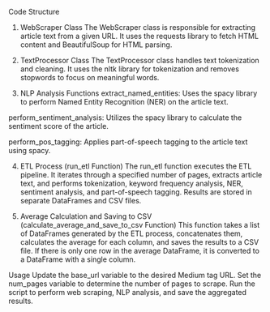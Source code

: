 Code Structure
1. WebScraper Class
The WebScraper class is responsible for extracting article text from a given URL. It uses the requests library to fetch HTML content and BeautifulSoup for HTML parsing.

2. TextProcessor Class
The TextProcessor class handles text tokenization and cleaning. It uses the nltk library for tokenization and removes stopwords to focus on meaningful words.

3. NLP Analysis Functions
extract_named_entities: Uses the spacy library to perform Named Entity Recognition (NER) on the article text.

perform_sentiment_analysis: Utilizes the spacy library to calculate the sentiment score of the article.

perform_pos_tagging: Applies part-of-speech tagging to the article text using spacy.

4. ETL Process (run_etl Function)
The run_etl function executes the ETL pipeline. It iterates through a specified number of pages, extracts article text, and performs tokenization, keyword frequency analysis, NER, sentiment analysis, and part-of-speech tagging. Results are stored in separate DataFrames and CSV files.

5. Average Calculation and Saving to CSV (calculate_average_and_save_to_csv Function)
This function takes a list of DataFrames generated by the ETL process, concatenates them, calculates the average for each column, and saves the results to a CSV file. If there is only one row in the average DataFrame, it is converted to a DataFrame with a single column.

Usage
Update the base_url variable to the desired Medium tag URL.
Set the num_pages variable to determine the number of pages to scrape.
Run the script to perform web scraping, NLP analysis, and save the aggregated results.
